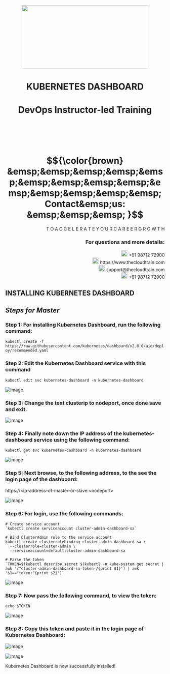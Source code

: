 <div align="center">
<img src=https://static.wixstatic.com/media/1c706c_a5df0ad56f894928bf858a74ba744b32~mv2.png/v1/fit/w_2500,h_1330,al_c/1c706c_a5df0ad56f894928bf858a74ba744b32~mv2.png width="400" height="200">
 </div>

# <div align="center"> KUBERNETES DASHBOARD </p>

# <div align="center"> DevOps Instructor-led Training </div>

<br />

<br />

<br />

<br />

# $${\color{brown} &emsp;&emsp;&emsp;&emsp;&emsp;&emsp;&emsp;&emsp;&emsp;&emsp;&emsp;&emsp;&emsp;&emsp; Contact&emsp;us: &emsp;&emsp;&emsp; }$$

<div align="right"> T O A C C E L E R A T E Y O U R C A R E E R G R O W T H </div>

### <div align="right"> For questions and more details: </div>

<div align="right"> <img src=https://w7.pngwing.com/pngs/759/922/png-transparent-telephone-logo-iphone-telephone-call-smartphone-phone-electronics-text-trademark-thumbnail.png width="20" height="20"> +91 98712 72900 </div>

<div align="right"> <img src=https://pbs.twimg.com/profile_images/1450734615946219520/jmBHQRRa_400x400.jpg width="20" height="20"> https://www.thecloudtrain.com </div>

<div align="right"> <img src=https://icons.iconarchive.com/icons/martz90/circle/512/email-icon.png width="20" height="20"> support@thecloudtrain.com </div>

<div align="right"> <img src=https://png.pngtree.com/png-vector/20221018/ourmid/pngtree-whatsapp-icon-png-image_6315990.png width="20" height="20"> +91 98712 72900 </div>

## INSTALLING KUBERNETES DASHBOARD

## _Steps for Master_

### Step 1: For installing Kubernetes Dashboard, run the following command:

`kubectl create -f https://raw.githubusercontent.com/kubernetes/dashboard/v2.0.0/aio/deploy/recommended.yaml`


### Step 2: Edit the Kubernetes Dashboard service with this command

`kubectl edit svc kubernetes-dashboard -n kubernetes-dashboard`

![image](https://user-images.githubusercontent.com/37858762/236333744-989d9562-0aad-4118-8e17-d145225c1af9.png)

### Step 3: Change the text **clusterip** to **nodeport**, once done save and exit.

![image](https://user-images.githubusercontent.com/37858762/236333695-a5f78172-06c3-48ff-aa67-f70617afb2d1.png)

### Step 4: Finally note down the IP address of the kubernetes-dashboard service using the following command:

`kubectl get svc kubernetes-dashboard -n kubernetes-dashboard`

![image](https://user-images.githubusercontent.com/37858762/236333678-4de69c17-4588-4a57-ad93-004ef0493abf.png)

### Step 5: Next browse, to the following address, to the see the login page of the dashboard:

https://\<ip-address-of-master-or-slave:\<nodeport\>

![image](https://user-images.githubusercontent.com/37858762/236333654-ec10bcb4-8e46-4641-820c-059537e63e34.png)

### Step 6: For login, use the following commands:

```
# Create service account
`kubectl create serviceaccount cluster-admin-dashboard-sa`

# Bind ClusterAdmin role to the service account
kubectl create clusterrolebinding cluster-admin-dashboard-sa \
  --clusterrole=cluster-admin \
  --serviceaccount=default:cluster-admin-dashboard-sa

# Parse the token
`TOKEN=$(kubectl describe secret $(kubectl -n kube-system get secret | awk '/^cluster-admin-dashboard-sa-token-/{print $1}') | awk '$1=="token:"{print $2}')`
```

![image](https://user-images.githubusercontent.com/37858762/236333532-31dad5ac-e426-4983-a92d-6837a34962e1.png)

### Step 7: Now pass the following command, to view the token:

`echo $TOKEN`

![image](https://user-images.githubusercontent.com/37858762/236333523-dd1741dc-c480-45ab-8b26-40b866704e29.png)

### Step 8: Copy this token and paste it in the login page of Kubernetes Dashboard:

![image](https://user-images.githubusercontent.com/37858762/236333508-ee3f7a46-5082-430b-a53a-305fe4352c73.png)

![image](https://user-images.githubusercontent.com/37858762/236333490-3094c675-b13e-4bf7-b462-e1ae40f147c6.png)

Kubernetes Dashboard is now successfully installed!


